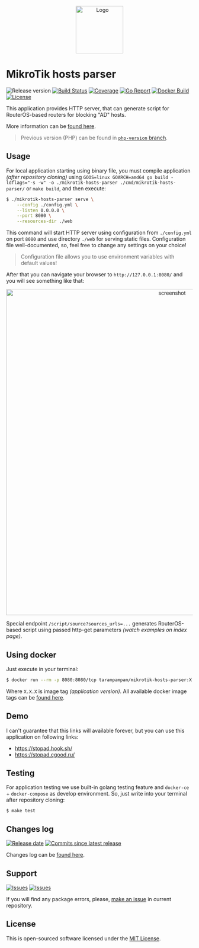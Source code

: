 <p align="center">
  <img src="https://hsto.org/webt/rx/1t/zd/rx1tzde8lrw8gqijqzdayj1gz1g.png" alt="Logo" width="128" />
</p>

# MikroTik hosts parser

![Release version][badge_release_version]
[![Build Status][badge_build]][link_build]
[![Coverage][badge_coverage]][link_coverage]
[![Go Report][badge_goreport]][link_goreport]
[![Docker Build][badge_docker_build]][link_docker_hub]
[![License][badge_license]][link_license]

This application provides HTTP server, that can generate script for RouterOS-based routers for blocking "AD" hosts.

More information can be [found here][link_habr_post].

> Previous version (PHP) can be found in [`php-version` branch](https://github.com/tarampampam/mikrotik-hosts-parser/tree/php-version).

## Usage

For local application starting using binary file, you must compile application _(after repository cloning)_ using `GOOS=linux GOARCH=amd64 go build -ldflags="-s -w" -o ./mikrotik-hosts-parser ./cmd/mikrotik-hosts-parser/` or `make build`, and then execute:

```bash
$ ./mikrotik-hosts-parser serve \
    --config ./config.yml \
    --listen 0.0.0.0 \
    --port 8080 \
    --resources-dir ./web
```

This command will start HTTP server using configuration from `./config.yml` on port `8080` and use directory `./web` for serving static files. Configuration file well-documented, so, feel free to change any settings on your choice!

> Configuration file allows you to use environment variables with default values!

After that you can navigate your browser to `http://127.0.0.1:8080/` and you will see something like that:

<p align="center">
  <img src="https://hsto.org/webt/k-/2f/ju/k-2fju1fgkbrsujcv15f-msgx2w.png" alt="screenshot" width="880" />
</p>

Special endpoint `/script/source?sources_urls=...` generates RouterOS-based script using passed http-get parameters _(watch examples on index page)_.

## Using docker

Just execute in your terminal:

```bash
$ docker run --rm -p 8080:8080/tcp tarampampam/mikrotik-hosts-parser:X.X.X
```

Where `X.X.X` is image tag _(application version)_. All available docker image tags can be [found here][link_docker_hub_tags].

## Demo

I can't guarantee that this links will available forever, but you can use this application on following links:

- <https://stopad.hook.sh/>
- <https://stopad.cgood.ru/>

## Testing

For application testing we use built-in golang testing feature and `docker-ce` + `docker-compose` as develop environment. So, just write into your terminal after repository cloning:

```shell
$ make test
```

## Changes log

[![Release date][badge_release_date]][link_releases]
[![Commits since latest release][badge_commits_since_release]][link_commits]

Changes log can be [found here][link_changes_log].

## Support

[![Issues][badge_issues]][link_issues]
[![Issues][badge_pulls]][link_pulls]

If you will find any package errors, please, [make an issue][link_create_issue] in current repository.

## License

This is open-sourced software licensed under the [MIT License][link_license].

[badge_build]:https://img.shields.io/github/workflow/status/tarampampam/mikrotik-hosts-parser/tests?maxAge=30&logo=github
[badge_coverage]:https://img.shields.io/codecov/c/github/tarampampam/mikrotik-hosts-parser/master.svg?maxAge=30
[badge_goreport]:https://goreportcard.com/badge/github.com/tarampampam/mikrotik-hosts-parser
[badge_release_version]:https://img.shields.io/github/release/tarampampam/mikrotik-hosts-parser.svg?maxAge=30
[badge_docker_build]:https://img.shields.io/docker/cloud/build/tarampampam/mikrotik-hosts-parser?maxAge=30&label=docker
[badge_license]:https://img.shields.io/github/license/tarampampam/mikrotik-hosts-parser.svg?longCache=true
[badge_release_date]:https://img.shields.io/github/release-date/tarampampam/mikrotik-hosts-parser.svg?maxAge=180
[badge_commits_since_release]:https://img.shields.io/github/commits-since/tarampampam/mikrotik-hosts-parser/latest.svg?maxAge=45
[badge_issues]:https://img.shields.io/github/issues/tarampampam/mikrotik-hosts-parser.svg?maxAge=45
[badge_pulls]:https://img.shields.io/github/issues-pr/tarampampam/mikrotik-hosts-parser.svg?maxAge=45
[link_goreport]:https://goreportcard.com/report/github.com/tarampampam/mikrotik-hosts-parser

[link_coverage]:https://codecov.io/gh/tarampampam/mikrotik-hosts-parser
[link_build]:https://github.com/tarampampam/mikrotik-hosts-parser/actions
[link_docker_hub]:https://hub.docker.com/r/tarampampam/mikrotik-hosts-parser/
[link_docker_hub_tags]:https://hub.docker.com/r/tarampampam/mikrotik-hosts-parser/tags
[link_license]:https://github.com/tarampampam/mikrotik-hosts-parser/blob/master/LICENSE
[link_releases]:https://github.com/tarampampam/mikrotik-hosts-parser/releases
[link_commits]:https://github.com/tarampampam/mikrotik-hosts-parser/commits
[link_changes_log]:https://github.com/tarampampam/mikrotik-hosts-parser/blob/master/CHANGELOG.md
[link_issues]:https://github.com/tarampampam/mikrotik-hosts-parser/issues
[link_create_issue]:https://github.com/tarampampam/mikrotik-hosts-parser/issues/new/choose
[link_pulls]:https://github.com/tarampampam/mikrotik-hosts-parser/pulls

[link_habr_post]:https://habr.com/ru/post/264001/
